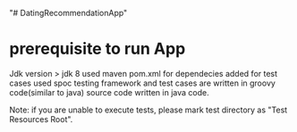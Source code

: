 "# DatingRecommendationApp"
# prerequisite to run App
 Jdk version > jdk 8
 used maven pom.xml for dependecies added
for test cases used spoc testing framework and test cases are written in groovy code(similar to java)
source code written in java code.

Note: if you are unable to execute tests, please mark test directory as "Test Resources Root".

